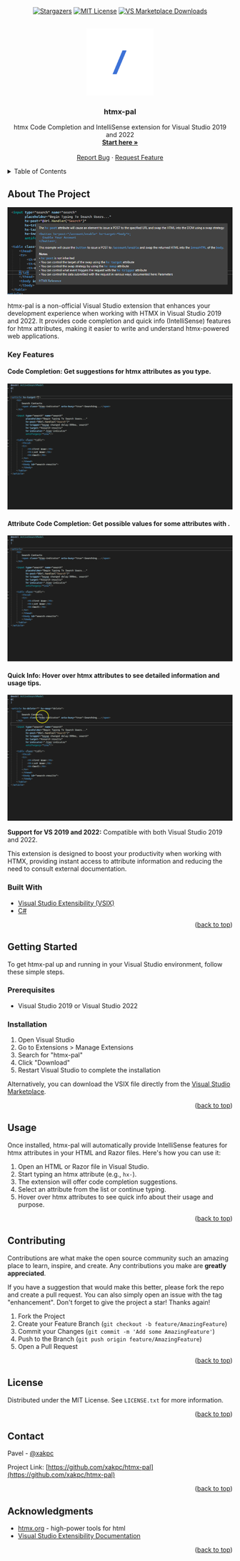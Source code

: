 <!-- Improved compatibility of back to top link: See: https://github.com/othneildrew/Best-README-Template/pull/73 -->
<a name="readme-top"></a>

<div align="center">
  
<!-- [![GitHub Actions Workflow Status][actions-shield]][actions-url]-->
[![Stargazers][stars-shield]][stars-url]
[![MIT License][license-shield]][license-url]
[![VS Marketplace Downloads][vsm-shield]][vsm-url]

</div>

<!-- PROJECT LOGO -->
<br />
<div align="center">
  <a href="https://github.com/xakpc/HtmxPal/">
    <img src="resources/htmx-icon.png" alt="Logo" width="150" height="150">
  </a>

<h3 align="center">htmx-pal</h3>

  <p align="center">
    htmx Code Completion and IntelliSense extension for Visual Studio 2019 and 2022
    <br />
    <a href="#getting-started"><strong>Start here »</strong></a>
    <br />
    <br />
    <a href="https://github.com/xakpc/HtmxPal/issues/new?labels=bug&template=bug-report---.md">Report Bug</a>
    ·
    <a href="https://github.com/xakpc/HtmxPal/issues/new?labels=enhancement&template=feature-request---.md">Request Feature</a>
  </p>
</div>

<!-- TABLE OF CONTENTS -->
<details>
  <summary>Table of Contents</summary>
  <ol>
    <li>
      <a href="#about-the-project">About The Project</a>
      <ul>
        <li><a href="#built-with">Built With</a></li>
      </ul>
    </li>
    <li>
      <a href="#getting-started">Getting Started</a>
      <ul>
        <li><a href="#prerequisites">Prerequisites</a></li>
        <li><a href="#installation">Installation</a></li>
      </ul>
    </li>
    <li><a href="#usage">Usage</a></li>
    <li><a href="#contributing">Contributing</a></li>
    <li><a href="#license">License</a></li>
    <li><a href="#contact">Contact</a></li>
    <li><a href="#acknowledgments">Acknowledgments</a></li>
  </ol>
</details>

<!-- ABOUT THE PROJECT -->
## About The Project

![htmx-pal Extension Screenshot](https://github.com/xakpc/HtmxPal/blob/master/resources/screenshot.PNG)

htmx-pal is a non-official Visual Studio extension that enhances your development experience when working with HTMX in Visual Studio 2019 and 2022. 
It provides code completion and quick info (IntelliSense) features for htmx attributes, making it easier to write and understand htmx-powered web applications.

### Key Features

#### **Code Completion:** Get suggestions for htmx attributes as you type.

![htmx-pal Extension Screenshot](https://github.com/xakpc/HtmxPal/blob/master/resources/code-completion-1.gif)

#### **Attribute Code Completion:** Get possible values for some attributes with .

![htmx-pal Extension Screenshot](https://github.com/xakpc/HtmxPal/blob/master/resources/code-completion-2.gif)

#### **Quick Info:** Hover over htmx attributes to see detailed information and usage tips.

![htmx-pal Extension Screenshot](https://github.com/xakpc/HtmxPal/blob/master/resources/intelli-sense-1.gif)

**Support for VS 2019 and 2022:** Compatible with both Visual Studio 2019 and 2022.

This extension is designed to boost your productivity when working with HTMX, providing instant access to attribute information and reducing the need to consult external documentation.

### Built With

- [Visual Studio Extensibility (VSIX)](https://docs.microsoft.com/en-us/visualstudio/extensibility/starting-to-develop-visual-studio-extensions?view=vs-2022)
- [C#](https://docs.microsoft.com/en-us/dotnet/csharp/)

<p align="right">(<a href="#readme-top">back to top</a>)</p>

<!-- GETTING STARTED -->
## Getting Started

To get htmx-pal up and running in your Visual Studio environment, follow these simple steps.

### Prerequisites

- Visual Studio 2019 or Visual Studio 2022

### Installation

1. Open Visual Studio
2. Go to Extensions > Manage Extensions
3. Search for "htmx-pal"
4. Click "Download"
5. Restart Visual Studio to complete the installation

Alternatively, you can download the VSIX file directly from the [Visual Studio Marketplace](https://marketplace.visualstudio.com/items?itemName=xakpc.HtmxPal).

<p align="right">(<a href="#readme-top">back to top</a>)</p>

<!-- USAGE EXAMPLES -->
## Usage

Once installed, htmx-pal will automatically provide IntelliSense features for htmx attributes in your HTML and Razor files. 
Here's how you can use it:

1. Open an HTML or Razor file in Visual Studio.
2. Start typing an htmx attribute (e.g., `hx-`).
3. The extension will offer code completion suggestions.
4. Select an attribute from the list or continue typing.
5. Hover over htmx attributes to see quick info about their usage and purpose.

<p align="right">(<a href="#readme-top">back to top</a>)</p>

<!-- CONTRIBUTING -->
## Contributing

Contributions are what make the open source community such an amazing place to learn, inspire, and create. Any contributions you make are **greatly appreciated**.

If you have a suggestion that would make this better, please fork the repo and create a pull request. You can also simply open an issue with the tag "enhancement".
Don't forget to give the project a star! Thanks again!

1. Fork the Project
2. Create your Feature Branch (`git checkout -b feature/AmazingFeature`)
3. Commit your Changes (`git commit -m 'Add some AmazingFeature'`)
4. Push to the Branch (`git push origin feature/AmazingFeature`)
5. Open a Pull Request

<p align="right">(<a href="#readme-top">back to top</a>)</p>

<!-- LICENSE -->
## License

Distributed under the MIT License. See `LICENSE.txt` for more information.

<p align="right">(<a href="#readme-top">back to top</a>)</p>

<!-- CONTACT -->
## Contact

Pavel - [@xakpc](https://twitter.com/xakpc)

Project Link: [https://github.com/xakpc/htmx-pal](https://github.com/xakpc/htmx-pal)

<p align="right">(<a href="#readme-top">back to top</a>)</p>

<!-- ACKNOWLEDGMENTS -->
## Acknowledgments

* [htmx.org](https://htmx.org/) - high-power tools for html
* [Visual Studio Extensibility Documentation](https://docs.microsoft.com/en-us/visualstudio/extensibility)

<p align="right">(<a href="#readme-top">back to top</a>)</p>

<!-- MARKDOWN LINKS & IMAGES -->
[stars-shield]: https://img.shields.io/github/stars/xakpc/HtmxPal.svg?style=for-the-badge
[stars-url]: https://github.com/xakpc/HtmxPal/stargazers
[license-shield]: https://img.shields.io/github/license/xakpc/HtmxPal?style=for-the-badge
[license-url]: https://github.com/xakpc/HtmxPal/blob/master/LICENSE.txt
[vsm-shield]: https://img.shields.io/visual-studio-marketplace/d/xakpc.HtmxPal?style=for-the-badge&logo=visualstudio
[vsm-url]: https://marketplace.visualstudio.com/items?itemName=xakpc.HtmxPal
[actions-shield]: https://img.shields.io/github/actions/workflow/status/xakpc/HtmxPal/build.yml?style=for-the-badge&logo=github
[actions-url]: https://github.com/xakpc/HtmxPal/actions
